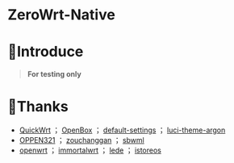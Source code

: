 # ZeroWrt-Native

# 🤔Introduce
> **For testing only**

# 🙏Thanks
- [QuickWrt](https://github.com/Kwonelee/QuickWrt) ； [OpenBox](https://github.com/Kwonelee/OpenBox) ； [default-settings](https://github.com/Kwonelee/default-settings) ； [luci-theme-argon](https://github.com/Kwonelee/luci-theme-argon)
- [OPPEN321](https://github.com/OPPEN321) ； [zouchanggan](https://github.com/zouchanggan/OpenWrt-Actions) ； [sbwml](https://github.com/sbwml/openwrt_pkgs)
- [openwrt](https://github.com/openwrt/openwrt/tree/openwrt-24.10) ； [immortalwrt](https://github.com/immortalwrt/immortalwrt/tree/openwrt-24.10) ； [lede](https://github.com/coolsnowwolf/lede) ； [istoreos](https://github.com/istoreos/istoreos)
